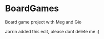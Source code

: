 # BoardGames
 Board game project with Meg and Gio 


Jorrin added this edit, please dont delete me :) 